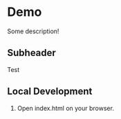 # Demo

Some description!

## Subheader

Test

## Local Development

1. Open index.html on your browser.